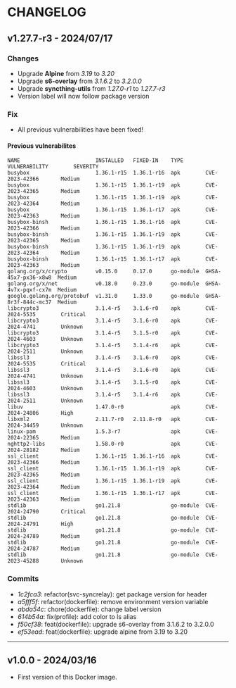 # CHANGELOG

## v1.27.7-r3 - 2024/07/17

### Changes

- Upgrade **Alpine** from *3.19* to *3.20*
- Upgrade **s6-overlay** from *3.1.6.2* to *3.2.0.0*
- Upgrade **syncthing-utils** from *1.27.0-r1* to *1.27.7-r3*
- Version label will now follow package version

### Fix

- All previous vulnerabilities have been fixed!

#### Previous vulnerabilites

```
NAME                        INSTALLED   FIXED-IN    TYPE       VULNERABILITY        SEVERITY
busybox                     1.36.1-r15  1.36.1-r16  apk        CVE-2023-42366       Medium
busybox                     1.36.1-r15  1.36.1-r19  apk        CVE-2023-42365       Medium
busybox                     1.36.1-r15  1.36.1-r19  apk        CVE-2023-42364       Medium
busybox                     1.36.1-r15  1.36.1-r17  apk        CVE-2023-42363       Medium
busybox-binsh               1.36.1-r15  1.36.1-r16  apk        CVE-2023-42366       Medium
busybox-binsh               1.36.1-r15  1.36.1-r19  apk        CVE-2023-42365       Medium
busybox-binsh               1.36.1-r15  1.36.1-r19  apk        CVE-2023-42364       Medium
busybox-binsh               1.36.1-r15  1.36.1-r17  apk        CVE-2023-42363       Medium
golang.org/x/crypto         v0.15.0     0.17.0      go-module  GHSA-45x7-px36-x8w8  Medium
golang.org/x/net            v0.18.0     0.23.0      go-module  GHSA-4v7x-pqxf-cx7m  Medium
google.golang.org/protobuf  v1.31.0     1.33.0      go-module  GHSA-8r3f-844c-mc37  Medium
libcrypto3                  3.1.4-r5    3.1.6-r0    apk        CVE-2024-5535        Critical
libcrypto3                  3.1.4-r5    3.1.6-r0    apk        CVE-2024-4741        Unknown
libcrypto3                  3.1.4-r5    3.1.5-r0    apk        CVE-2024-4603        Unknown
libcrypto3                  3.1.4-r5    3.1.4-r6    apk        CVE-2024-2511        Unknown
libssl3                     3.1.4-r5    3.1.6-r0    apk        CVE-2024-5535        Critical
libssl3                     3.1.4-r5    3.1.6-r0    apk        CVE-2024-4741        Unknown
libssl3                     3.1.4-r5    3.1.5-r0    apk        CVE-2024-4603        Unknown
libssl3                     3.1.4-r5    3.1.4-r6    apk        CVE-2024-2511        Unknown
libuv                       1.47.0-r0               apk        CVE-2024-24806       High
libxml2                     2.11.7-r0   2.11.8-r0   apk        CVE-2024-34459       Unknown
linux-pam                   1.5.3-r7                apk        CVE-2024-22365       Medium
nghttp2-libs                1.58.0-r0               apk        CVE-2024-28182       Medium
ssl_client                  1.36.1-r15  1.36.1-r16  apk        CVE-2023-42366       Medium
ssl_client                  1.36.1-r15  1.36.1-r19  apk        CVE-2023-42365       Medium
ssl_client                  1.36.1-r15  1.36.1-r19  apk        CVE-2023-42364       Medium
ssl_client                  1.36.1-r15  1.36.1-r17  apk        CVE-2023-42363       Medium
stdlib                      go1.21.8                go-module  CVE-2024-24790       Critical
stdlib                      go1.21.8                go-module  CVE-2024-24791       High
stdlib                      go1.21.8                go-module  CVE-2024-24789       Medium
stdlib                      go1.21.8                go-module  CVE-2024-24787       Medium
stdlib                      go1.21.8                go-module  CVE-2023-45288       Unknown
```

### Commits

- *1c2fca3*: refactor(svc-syncrelay): get package version for header
- *a5fff5f*: refactor(dockerfile): remove environment version variable
- *abda54c*: chore(dockerfile): change label version
- *614b54a*: fix(profile): add color to ls alias
- *f50cf38*: feat(dockerfile): upgrade s6-overlay from 3.1.6.2 to 3.2.0.0
- *ef53ead*: feat(dockerfile): upgrade alpine from 3.19 to 3.20

---

## v1.0.0 - 2024/03/16

- First version of this Docker image.
